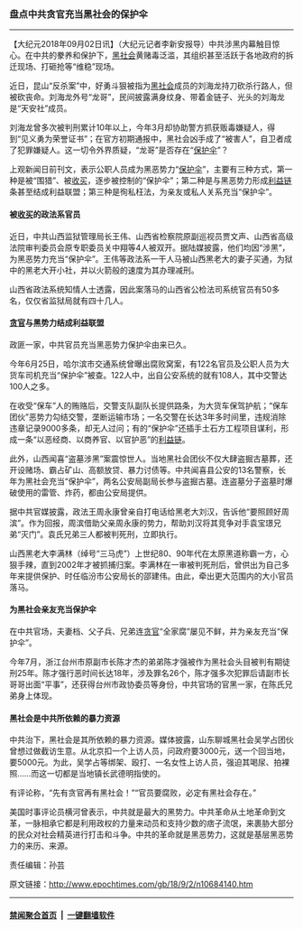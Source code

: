 ### 盘点中共贪官充当黑社会的保护伞
------------------------

<p>【大纪元2018年09月02日讯】（大纪元记者李新安报导）中共涉黑内幕触目惊心。在中共的豢养和保护下，<a href="http://www.epochtimes.com/gb/tag/%E9%BB%91%E7%A4%BE%E4%BC%9A.html">黑社会</a>黄赌毒泛滥，其组织甚至活跃于各地政府的拆迁现场、打砸抢等“维稳”现场。</p>
<p>近日，昆山“反杀案”中，好勇斗狠被指为<a href="http://www.epochtimes.com/gb/tag/%E9%BB%91%E7%A4%BE%E4%BC%9A.html">黑社会</a>成员的刘海龙持刀砍杀行路人，但被砍丧命。刘海龙外号“龙哥”，民间披露满身纹身、带着金链子、光头的刘海龙是“天安社”成员。</p>
<p>刘海龙曾多次被判刑累计10年以上，今年3月却协助警方抓获贩毒嫌疑人，得到“见义勇为荣誉证书”；在官方初期通报中，黑社会凶手成了“被害人”，自卫者成了犯罪嫌疑人。这一切令外界质疑，“龙哥”是否存在“<a href="http://www.epochtimes.com/gb/tag/%E4%BF%9D%E6%8A%A4%E4%BC%9E.html">保护伞</a>”？</p>
<p>上观新闻日前刊文，表示公职人员成为黑恶势力“<a href="http://www.epochtimes.com/gb/tag/%E4%BF%9D%E6%8A%A4%E4%BC%9E.html">保护伞</a>”，主要有三种方式，第一种是被“围猎”、被<a href="http://www.epochtimes.com/gb/tag/%E6%94%B6%E4%B9%B0.html">收买</a>，逐步被控制的“保护伞”；第二种是与黑恶势力形成<a href="http://www.epochtimes.com/gb/tag/%E5%88%A9%E7%9B%8A%E9%93%BE.html">利益链</a>条甚至结成利益联盟；第三种是徇私枉法，为亲友或私人关系充当“保护伞”。</p>
<h4>被<a href="http://www.epochtimes.com/gb/tag/%E6%94%B6%E4%B9%B0.html">收买</a>的政法系官员</h4>
<p>近日，中共山西监狱管理局长王伟、山西省检察院原副巡视员贾文声、山西省高级法院审判委员会原专职委员关中翔等4人被双开。据陆媒披露，他们均因“涉黑”，为黑恶势力充当“保护伞”。王伟等政法系一干人马被山西黑老大的妻子买通，为狱中的黑老大开小社，并以火箭般的速度为其办理减刑。</p>
<p>山西省政法系统知情人士透露，因此案落马的山西省公检法司系统官员有50多名，仅仅省监狱局就有四十几人。</p>
<h4><a href="http://www.epochtimes.com/gb/tag/%E8%B4%AA%E5%AE%98.html">贪官</a>与黑势力结成利益联盟</h4>
<p>政匪一家，中共官员充当黑恶势力保护伞由来已久。</p>
<p>今年6月25日，哈尔滨市交通系统曾曝出腐败窝案，有122名官员及公职人员为大货车司机充当“保护伞”被查。122人中，出自公安系统的就有108人，其中交警达100人之多。</p>
<p>在收受“保车”人的贿赂后，交警支队副队长提供路条，为大货车保驾护航；“保车团伙”恶势力勾结交警，垄断运输市场；一名交警在长达3年多时间里，违规消除违章记录9000多条，却无人过问；有的“保护伞”还插手土石方工程项目谋利，形成一条“以恶经商、以商养官、以官护恶”的<a href="http://www.epochtimes.com/gb/tag/%E5%88%A9%E7%9B%8A%E9%93%BE.html">利益链</a>。</p>
<p>此外，山西闻喜“盗墓涉黑”案震惊世人。当地黑社会团伙不仅大肆盗掘古墓葬，还开设赌场、霸占矿山、高额放贷、暴力讨债等。中共闻喜县公安的13名警察，长年为黑社会充当“保护伞”，两名公安局副局长参与盗掘古墓。连盗墓分子盗墓时爆破使用的雷管、炸药，都由公安局提供。</p>
<p>据中共官媒披露，政法王周永康曾亲自打电话给黑老大刘汉，告诉他“要照顾好周滨”。作为回报，周滨借助父亲周永康的势力，帮助刘汉将其竞争对手袁宝璟兄弟“灭门”。袁氏兄弟三人都被判死刑，立即执行。</p>
<p>山西黑老大李满林（绰号“三马虎”）上世纪80、90年代在太原黑道称霸一方，心狠手辣，直到2002年才被抓捕归案。李满林在一审被判死刑后，曾供出为自己多年来提供保护、时任临汾市公安局长的邵建伟。由此，牵出更大范围内的大小官员落马。</p>
<h4>为黑社会亲友充当保护伞</h4>
<p>在中共官场，夫妻档、父子兵、兄弟连<a href="http://www.epochtimes.com/gb/tag/%E8%B4%AA%E5%AE%98.html">贪官</a>“全家腐”屡见不鲜，并为亲友充当“保护伞”。</p>
<p>今年7月，浙江台州市原副市长陈才杰的弟弟陈才强被作为黑社会头目被判有期徒刑25年。陈才强行恶时间长达18年，涉及罪名26个，陈才强多次犯罪后请副市长哥哥出面“平事”，还获得台州市政协委员等身份，中共官场的官黑一家，在陈氏兄弟身上体现。</p>
<h4>黑社会是中共所依赖的暴力资源</h4>
<p>中共治下，黑社会是其所依赖的暴力资源。媒体披露，山东聊城黑社会吴学占团伙曾想过做截访生意。从北京扣一个上访人员，问政府要3000元，送一个回当地，要5000元。为此，吴学占等绑架、殴打、一名女性上访人员，强迫其喝尿、拍裸照……而这一切都是当地镇长武德明指使的。</p>
<p>有评论称，“先有贪官再有黑社会！”“官员要腐败，必定有黑社会存在。”</p>
<p>美国时事评论员横河曾表示，中共就是最大的黑势力。中共革命从土地革命到文革，一脉相承它都是利用政权的力量来动员和支持少数的痞子流氓，来裹胁大部分的民众对社会精英进行打击和斗争。中共的革命就是黑恶势力，这就是基层黑恶势力的来历、来源。</p>
<p>责任编辑：孙芸</p>

原文链接：http://www.epochtimes.com/gb/18/9/2/n10684140.htm


------------------------
#### [禁闻聚合首页](https://github.com/gfw-breaker/banned-news/blob/master/README.md) &nbsp;|&nbsp;  [一键翻墙软件](https://github.com/gfw-breaker/nogfw/blob/master/README.md)